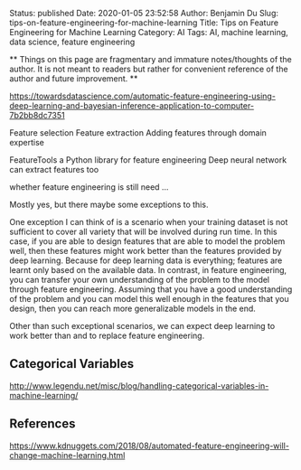 Status: published
Date: 2020-01-05 23:52:58
Author: Benjamin Du
Slug: tips-on-feature-engineering-for-machine-learning
Title: Tips on Feature Engineering for Machine Learning
Category: AI
Tags: AI, machine learning, data science, feature engineering

**
Things on this page are fragmentary and immature notes/thoughts of the author.
It is not meant to readers but rather for convenient reference of the author and future improvement.
**

https://towardsdatascience.com/automatic-feature-engineering-using-deep-learning-and-bayesian-inference-application-to-computer-7b2bb8dc7351

Feature selection
Feature extraction
Adding features through domain expertise

FeatureTools a Python library for feature engineering
Deep neural network can extract features too

whether feature engineering is still need ...

Mostly yes, but there maybe some exceptions to this.

One exception I can think of is a scenario when your training dataset is not sufficient to cover all variety that will be involved during run time. In this case, if you are able to design features that are able to model the problem well, then these features might work better than the features provided by deep learning. Because for deep learning data is everything; features are learnt only based on the available data. In contrast, in feature engineering, you can transfer your own understanding of the problem to the model through feature engineering. Assuming that you have a good understanding of the problem and you can model this well enough in the features that you design, then you can reach more generalizable models in the end.

Other than such exceptional scenarios, we can expect deep learning to work better than and to replace feature engineering.


## Categorical Variables

http://www.legendu.net/misc/blog/handling-categorical-variables-in-machine-learning/

## References

https://www.kdnuggets.com/2018/08/automated-feature-engineering-will-change-machine-learning.html
